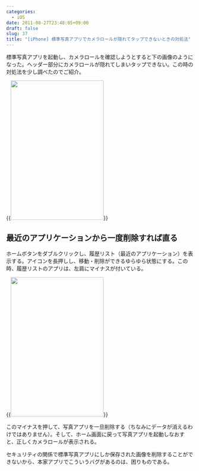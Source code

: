 ```yaml
---
categories:
  - iOS
date: 2011-08-27T23:48:05+09:00
draft: false
slug: 37
title: "[iPhone] 標準写真アプリでカメラロールが隠れてタップできないときの対処法"
---
```


標準写真アプリを起動し、カメラロールを確認しようとすると下の画像のようになった。ヘッダー部分にカメラロールが隠れてしまいタップできない。この時の対処法を少し調べたのでご紹介。

{{<img alt="" src="/images/2011/09/0037_1.jpg" width="250" height="375">}}

## 最近のアプリケーションから一度削除すれば直る

ホームボタンをダブルクリックし、履歴リスト（最近のアプリケーション）を表示する。アイコンを長押しし、移動・削除ができるゆらゆら状態にする。この時、履歴リストのアプリは、左肩にマイナスが付いている。

{{<img alt="" src="/images/2011/09/0037_2.jpg" width="250" height="375">}}

このマイナスを押して、写真アプリを一旦削除する（ちなみにデータが消えるわけではありません）。そして、ホーム画面に戻って写真アプリを起動しなおすと、正しくカメラロールが表示される。

セキュリティの関係で標準写真アプリにしか保存された画像を削除することができないから、本家アプリでこういうバグがあるのは、困りものである。
